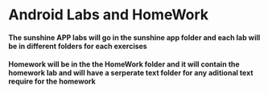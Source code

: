 # Android Labs and HomeWork

#### The sunshine APP labs will go in the sunshine app folder and each lab will be in different folders for each exercises

#### Homework will be in the the HomeWork folder and it will contain the homework lab and will have a serperate text folder for any aditional text require for the homework
